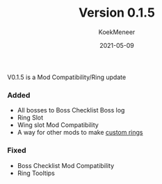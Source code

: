 ﻿---
layout: default
title: Version 0.1.5
parent: Version Logs
date:   2021-05-09
author: KoekMeneer
description: Version 0.1.5 adds a Ring Slot and better Mod Compatibility
nav_order: 1
---

V0.1.5 is a Mod Compatibility/Ring update

### Added
- All bosses to Boss Checklist Boss log
- Ring Slot
- Wing slot Mod Compatibility
- A way for other mods to make [custom rings](https://github.com/RickLugtigheid/SupernovaMod/wiki/Mod-Compatibility#custom-rings)

### Fixed
- Boss Checklist Mod Compatibility
- Ring Tooltips
